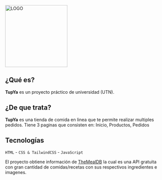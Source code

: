 <img src="https://facyndev.github.io/tupya/assets/images/LogoTUP.webp" alt="LOGO" width="200" height="200">

## ¿Qué es?

**TupYa** es un proyecto práctico de universidad (UTN). 

## ¿De que trata?

**TupYa** es una tienda de comida en linea que te permite realizar multiples pedidos.
Tiene 3 paginas que consisten en: Inicio, Productos, Pedidos

## Tecnologías

`HTML` - `CSS & TailwindCSS` - `JavaScript`

El proyecto obtiene información de [TheMealDB](https://www.themealdb.com) la cual es una API gratuita con gran cantidad de comidas/recetas con sus respectivos ingredientes e imagenes.



